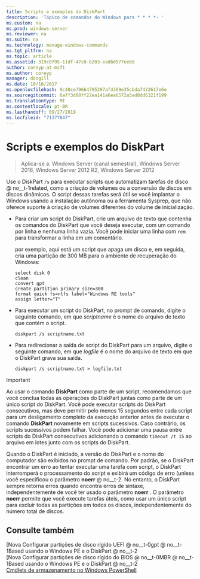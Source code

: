 ```yaml
---
title: Scripts e exemplos do DiskPart
description: 'Tópico de comandos do Windows para * * * *- '
ms.custom: na
ms.prod: windows-server
ms.reviewer: na
ms.suite: na
ms.technology: manage-windows-commands
ms.tgt_pltfrm: na
ms.topic: article
ms.assetid: 319c0795-11df-47c8-b203-eadb0577ee0d
author: coreyp-at-msft
ms.author: coreyp
manager: dongill
ms.date: 10/16/2017
ms.openlocfilehash: 9c40ce79664795297af4369e35cbda7422617e6e
ms.sourcegitcommit: 6aff3d88ff22ea141a6ea6572a5ad8dd6321f199
ms.translationtype: MT
ms.contentlocale: pt-BR
ms.lasthandoff: 09/27/2019
ms.locfileid: "71377847"
---
```

# <a name="diskpart-scripts-and-examples"></a>Scripts e exemplos do DiskPart

>Aplica-se a: Windows Server (canal semestral), Windows Server 2016, Windows Server 2012 R2, Windows Server 2012

Use o DiskPart `/s` para executar scripts que automatizam tarefas de disco @ no__t-1related, como a criação de volumes ou a conversão de discos em discos dinâmicos. O script dessas tarefas será útil se você implantar o Windows usando a instalação autônoma ou a ferramenta Sysprep, que não oferece suporte à criação de volumes diferentes do volume de inicialização.  
  
-   Para criar um script do DiskPart, crie um arquivo de texto que contenha os comandos do DiskPart que você deseja executar, com um comando por linha e nenhuma linha vazia. Você pode iniciar uma linha com `rem` para transformar a linha em um comentário.  
  
    por exemplo, aqui está um script que apaga um disco e, em seguida, cria uma partição de 300 MB para o ambiente de recuperação do Windows:  
  
    ```  
    select disk 0  
    clean  
    convert gpt  
    create partition primary size=300  
    format quick fs=ntfs label="Windows RE tools"  
    assign letter="T"  
    ```  
  
-   Para executar um script do DiskPart, no prompt de comando, digite o seguinte comando, em que *scriptname* é o nome do arquivo de texto que contém o script.  
  
    ```  
    diskpart /s scriptname.txt  
    ```  
  
-   Para redirecionar a saída de script do DiskPart para um arquivo, digite o seguinte comando, em que *logfile* é o nome do arquivo de texto em que o DiskPart grava sua saída.  
  
    ```  
    diskpart /s scriptname.txt > logfile.txt  
    ```  
  
> [!IMPORTANT]  
> Ao usar o comando **DiskPart** como parte de um script, recomendamos que você conclua todas as operações do DiskPart juntas como parte de um único script do DiskPart. Você pode executar scripts do DiskPart consecutivos, mas deve permitir pelo menos 15 segundos entre cada script para um desligamento completo da execução anterior antes de executar o comando **DiskPart** novamente em scripts sucessivos. Caso contrário, os scripts sucessivos podem falhar. Você pode adicionar uma pausa entre scripts do DiskPart consecutivos adicionando o comando `timeout /t 15` ao arquivo em lotes junto com os scripts do DiskPart.  
  
Quando o DiskPart é iniciado, a versão do DiskPart e o nome do computador são exibidos no prompt de comando. Por padrão, se o DiskPart encontrar um erro ao tentar executar uma tarefa com script, o DiskPart interromperá o processamento do script e exibirá um código de erro \(unless você especificou o parâmetro **noerr** @ no__t-2. No entanto, o DiskPart sempre retorna erros quando encontra erros de sintaxe, independentemente de você ter usado o parâmetro **noerr** . O parâmetro **noerr** permite que você execute tarefas úteis, como usar um único script para excluir todas as partições em todos os discos, independentemente do número total de discos.  
  
## <a name="see-also"></a>Consulte também  
[Nova Configurar partições de disco rígido UEFI @ no__t-0gpt @ no__t-1Based usando o Windows PE e o DiskPart @ no__t-2  
[Nova Configurar partições de disco rígido do BIOS @ no__t-0MBR @ no__t-1Based usando o Windows PE e o DiskPart @ no__t-2  
[Cmdlets de armazenamento no Windows PowerShell](https://technet.microsoft.com/library/hh848705.aspx)  
  

